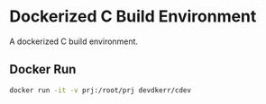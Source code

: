 Dockerized C Build Environment
========================================

A dockerized C build environment.

Docker Run
----------------------------------------

```bash
docker run -it -v prj:/root/prj devdkerr/cdev
```
